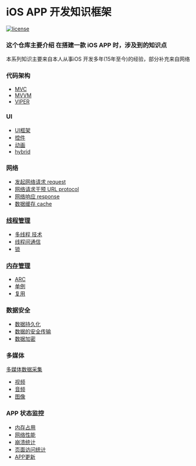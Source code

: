 
# iOS APP 开发知识框架

[![license](https://img.shields.io/badge/license-Attribution--NonCommercial%204.0%20-brightgreen.svg)](https://github.com/doocs/advanced-java/blob/master/LICENSE)


### 这个仓库主要介绍 在搭建一款 iOS APP 时，涉及到的知识点

本系列知识主要来自本人从事iOS 开发多年(15年至今)的经验，部分补充来自网络

### 代码架构
 - [MVC](www.baidu.com)
 - [MVVM]()
 - [VIPER](/Architecture/VIPER.md)

### UI
 - [UI框架](www.baidu.com) 
 - [控件]()
 - [动画]()
 - [hybrid]()

### 网络
 - [发起网络请求 request]()
 - [网络请求干预 URL protocol]()
 - [网络响应 response]()
 - [数据缓存 cache]()

### [线程管理]()
 - [多线程 技术]()
 - [线程间通信]()
 - [锁]()

### [内存管理]()

 - [ARC]()
 - [单例]()
 - [复用]()

### 数据安全

 - [数据持久化]()
 - [数据的安全传输]()
 - [数据加密]()

### 多媒体

 [多媒体数据采集]()
 - [视频]()
 - [音频]()
 - [图像]()

 ### APP 状态监控

 - [内存占用]()
 - [网络性能]()
 - [崩溃统计]()
 - [页面访问统计]()
 - [APP更新]()


